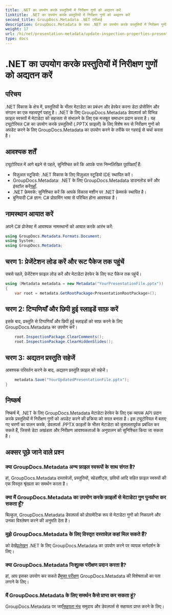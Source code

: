 ```yaml
---
title: .NET का उपयोग करके प्रस्तुतियों में निरीक्षण गुणों को अद्यतन करें
linktitle: .NET का उपयोग करके प्रस्तुतियों में निरीक्षण गुणों को अद्यतन करें
second_title: GroupDocs.Metadata .NET एपीआई
description: GroupDocs.Metadata के साथ .NET का उपयोग करके प्रस्तुतियों में निरीक्षण गुणों को अपडेट करना सीखें। .PPTX फ़ाइलों के लिए आसान, कुशल मेटाडेटा हेरफेर।
weight: 17
url: /hi/net/presentation-metadata/update-inspection-properties-presentations/
type: docs
---
```

# .NET का उपयोग करके प्रस्तुतियों में निरीक्षण गुणों को अद्यतन करें

## परिचय
.NET विकास के क्षेत्र में, प्रस्तुतियों के भीतर मेटाडेटा का प्रबंधन और हेरफेर करना डेटा प्रोसेसिंग और संगठन का एक महत्वपूर्ण पहलू है। .NET के लिए GroupDocs.Metadata डेवलपर्स को विभिन्न फ़ाइल स्वरूपों में मेटाडेटा को सहजता से संभालने के लिए एक मजबूत समाधान प्रदान करता है। यह ट्यूटोरियल C# का उपयोग करके प्रस्तुतियों (.PPTX फ़ाइलों) के लिए विशेष रूप से निरीक्षण गुणों को अपडेट करने के लिए GroupDocs.Metadata का उपयोग करने के तरीके पर गहराई से चर्चा करता है।
## आवश्यक शर्तें
ट्यूटोरियल में आगे बढ़ने से पहले, सुनिश्चित करें कि आपके पास निम्नलिखित पूर्वापेक्षाएँ हैं:
- विज़ुअल स्टूडियो: .NET विकास के लिए विज़ुअल स्टूडियो IDE स्थापित करें।
-  GroupDocs.Metadata: .NET के लिए GroupDocs.Metadata डाउनलोड करें और इंस्टॉल करें[यहाँ](https://releases.groupdocs.com/metadata/net/).
- .NET फ्रेमवर्क: सुनिश्चित करें कि आपके विकास मशीन पर .NET फ्रेमवर्क स्थापित है।
- बुनियादी C# ज्ञान: C# प्रोग्रामिंग भाषा से परिचित होना आवश्यक है।

## नामस्थान आयात करें
अपने C# प्रोजेक्ट में आवश्यक नामस्थानों को आयात करके आरंभ करें:
```csharp
using GroupDocs.Metadata.Formats.Document;
using System;
using GroupDocs.Metadata;
```
## चरण 1: प्रेजेंटेशन लोड करें और रूट पैकेज तक पहुंचें
सबसे पहले, प्रेजेंटेशन फ़ाइल लोड करें और मेटाडेटा हेरफेर के लिए रूट पैकेज तक पहुंचें।

```csharp
using (Metadata metadata = new Metadata("YourPresentationFile.pptx"))
{
    var root = metadata.GetRootPackage<PresentationRootPackage>();
```
## चरण 2: टिप्पणियाँ और छिपी हुई स्लाइडें साफ़ करें
इसके बाद, प्रस्तुति से टिप्पणियाँ और छिपी हुई स्लाइडों को साफ़ करने के लिए GroupDocs.Metadata का उपयोग करें।

```csharp
    root.InspectionPackage.ClearComments();
    root.InspectionPackage.ClearHiddenSlides();
```
## चरण 3: अद्यतन प्रस्तुति सहेजें
आवश्यक परिवर्तन करने के बाद, अद्यतन प्रस्तुति फ़ाइल को सहेजें।

```csharp
    metadata.Save("YourUpdatedPresentationFile.pptx");
}
```

## निष्कर्ष
निष्कर्ष में, .NET के लिए GroupDocs.Metadata मेटाडेटा हेरफेर के लिए एक व्यापक API प्रदान करके प्रस्तुतियों में निरीक्षण गुणों को अपडेट करने की प्रक्रिया को सरल बनाता है। इस ट्यूटोरियल में बताए गए चरणों का पालन करके, डेवलपर्स .PPTX फ़ाइलों के भीतर मेटाडेटा को कुशलतापूर्वक प्रबंधित कर सकते हैं, जिससे डेटा अखंडता और निरीक्षण आवश्यकताओं के अनुपालन को सुनिश्चित किया जा सकता है।

## अक्सर पूछे जाने वाले प्रश्न
### क्या GroupDocs.Metadata अन्य फ़ाइल स्वरूपों के साथ संगत है?
हां, GroupDocs.Metadata दस्तावेज़ों, प्रस्तुतियों, स्प्रेडशीट्स, छवियों आदि सहित फ़ाइल स्वरूपों की एक विस्तृत श्रृंखला का समर्थन करता है।
### क्या मैं GroupDocs.Metadata का उपयोग करके फ़ाइलों से मेटाडेटा गुण पुनर्प्राप्त कर सकता हूँ?
बिल्कुल, GroupDocs.Metadata डेवलपर्स को प्रोग्रामेटिक रूप से मेटाडेटा गुणों को निकालने और उनका विश्लेषण करने की अनुमति देता है।
### मुझे GroupDocs.Metadata के लिए विस्तृत दस्तावेज़ कहां मिल सकते हैं?
 को देखें[प्रलेखन](https://tutorials.groupdocs.com/metadata/net/) .NET के लिए GroupDocs.Metadata का उपयोग करने पर व्यापक मार्गदर्शन के लिए।
### क्या GroupDocs.Metadata निःशुल्क परीक्षण प्रदान करता है?
 हां, आप इसका उपयोग कर सकते हैं[मुफ्त परीक्षण](https://releases.groupdocs.com/) GroupDocs.Metadata की विशेषताओं का पता लगाने के लिए।
### मैं GroupDocs.Metadata के लिए समर्थन कैसे प्राप्त कर सकता हूं?
 GroupDocs.Metadata पर जाएँ[सहयता मंच](https://forum.groupdocs.com/c/metadata/14) समुदाय और डेवलपर्स से सहायता प्राप्त करने के लिए।